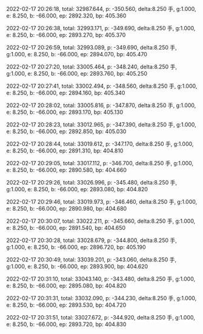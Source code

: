 2022-02-17 20:26:18, total: 32987.644, p: -350.560, delta:8.250 手, g:1.000, e: 8.250, b: -66.000, ep: 2892.320, bp: 405.360

2022-02-17 20:26:38, total: 32993.171, p: -349.690, delta:8.250 手, g:1.000, e: 8.250, b: -66.000, ep: 2893.270, bp: 405.370

2022-02-17 20:26:59, total: 32993.089, p: -349.690, delta:8.250 手, g:1.000, e: 8.250, b: -66.000, ep: 2894.070, bp: 405.470

2022-02-17 20:27:20, total: 33005.464, p: -348.240, delta:8.250 手, g:1.000, e: 8.250, b: -66.000, ep: 2893.760, bp: 405.250

2022-02-17 20:27:41, total: 33002.494, p: -348.560, delta:8.250 手, g:1.000, e: 8.250, b: -66.000, ep: 2894.160, bp: 405.340

2022-02-17 20:28:02, total: 33005.816, p: -347.870, delta:8.250 手, g:1.000, e: 8.250, b: -66.000, ep: 2893.170, bp: 405.130

2022-02-17 20:28:23, total: 33012.965, p: -347.390, delta:8.250 手, g:1.000, e: 8.250, b: -66.000, ep: 2892.850, bp: 405.030

2022-02-17 20:28:44, total: 33019.612, p: -347.170, delta:8.250 手, g:1.000, e: 8.250, b: -66.000, ep: 2891.310, bp: 404.810

2022-02-17 20:29:05, total: 33017.112, p: -346.700, delta:8.250 手, g:1.000, e: 8.250, b: -66.000, ep: 2890.580, bp: 404.660

2022-02-17 20:29:26, total: 33026.996, p: -345.480, delta:8.250 手, g:1.000, e: 8.250, b: -66.000, ep: 2893.080, bp: 404.820

2022-02-17 20:29:46, total: 33019.973, p: -346.460, delta:8.250 手, g:1.000, e: 8.250, b: -66.000, ep: 2890.980, bp: 404.680

2022-02-17 20:30:07, total: 33022.211, p: -345.660, delta:8.250 手, g:1.000, e: 8.250, b: -66.000, ep: 2891.540, bp: 404.650

2022-02-17 20:30:28, total: 33028.679, p: -344.800, delta:8.250 手, g:1.000, e: 8.250, b: -66.000, ep: 2896.720, bp: 405.190

2022-02-17 20:30:49, total: 33039.201, p: -343.060, delta:8.250 手, g:1.000, e: 8.250, b: -66.000, ep: 2893.900, bp: 404.620

2022-02-17 20:31:10, total: 33043.140, p: -343.480, delta:8.250 手, g:1.000, e: 8.250, b: -66.000, ep: 2895.080, bp: 404.820

2022-02-17 20:31:31, total: 33032.090, p: -344.230, delta:8.250 手, g:1.000, e: 8.250, b: -66.000, ep: 2893.530, bp: 404.720

2022-02-17 20:31:51, total: 33027.672, p: -344.920, delta:8.250 手, g:1.000, e: 8.250, b: -66.000, ep: 2893.720, bp: 404.830